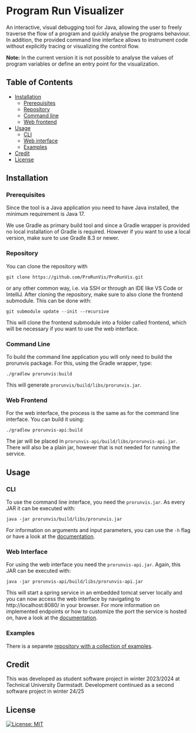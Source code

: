# Program Run Visualizer 

An interactive, visual debugging tool for Java, allowing the user to freely traverse the flow of a program and quickly analyse the programs behaviour. In addition, the provided command line interface allows to instrument code without explicitly tracing or visualizing the control flow. 

**Note:** In the current version it is not possible to analyse the values of program variables or define an entry point for the visualization. 

## Table of Contents 
- [Installation](#installation)
  - [Prerequisites](#prerequisites)
  - [Repository](#repository)
  - [Command line](#command-line)
  - [Web frontend](#web-frontend)
- [Usage](#usage)
  - [CLI](#cli)
  - [Web interface](#web-interface)
  - [Examples](#examples)
- [Credit](#credit)
- [License](#license)

## Installation 

### Prerequisites 

Since the tool is a Java application you need to have Java installed, the minimum requirement is Java 17. 

We use Gradle as primary build tool and since a Gradle wrapper is provided no local installation of Gradle is required. However if you want to use a local version, make sure to use Gradle 8.3 or newer. 

### Repository 

You can clone the repository with
```
git clone https://github.com/ProRunVis/ProRunVis.git
```
or any other common way, i.e. via SSH or through an IDE like VS Code or IntelliJ. 
After cloning the repository, make sure to also clone the frontend submodule. This can be done with: 
```
git submodule update --init --recursive
```
This will clone the frontend submodule into a folder called frontend, which will be necessary if you want to use the web interface. 

### Command Line 

To build the command line application you will only need to build the prorunvis package. For this, using the Gradle wrapper, type: 
```
./gradlew prorunvis:build
```
This will generate `prorunvis/build/libs/prorunvis.jar`.

### Web Frontend 

For the web interface, the process is the same as for the command line interface. 
You can build it using: 
```
./gradlew prorunvis-api:build
```
The jar will be placed in `prorunvis-api/build/libs/prorunvis-api.jar`.
There will also be a plain jar, however that is not needed for running the service. 

## Usage 

### CLI

To use the command line interface, you need the `prorunvis.jar`.
As every JAR it can be executed with:
```
java -jar prorunvis/build/libs/prorunvis.jar
```
For information on arguments and input parameters, you can use the `-h` flag or have a look at the [documentation](Documentation.md).

### Web Interface 

For using the web interface you need the `prorunvis-api.jar`.
Again, this JAR can be executed with:
```
java -jar prorunvis-api/build/libs/prorunvis-api.jar
```
This will start a spring service in an embedded tomcat server locally and you can now access the web interface by navigating to http://localhost:8080/ in your browser.
For more information on implemented endpoints or how to customize the port the service is hosted on, have a look at the [documentation](Documentation.md).

### Examples

There is a separete [repository with a collection of examples](https://github.com/ProRunVis/ProRunVis-examples).

## Credit

This was developed as student software project in winter 2023/2024 at Technical University Darmstadt.
Development continued as a second software project in winter 24/25

## License
 <a href="LICENSE">
  <img src="https://img.shields.io/badge/License-MIT-blue.svg" alt="License: MIT">
</a> 
